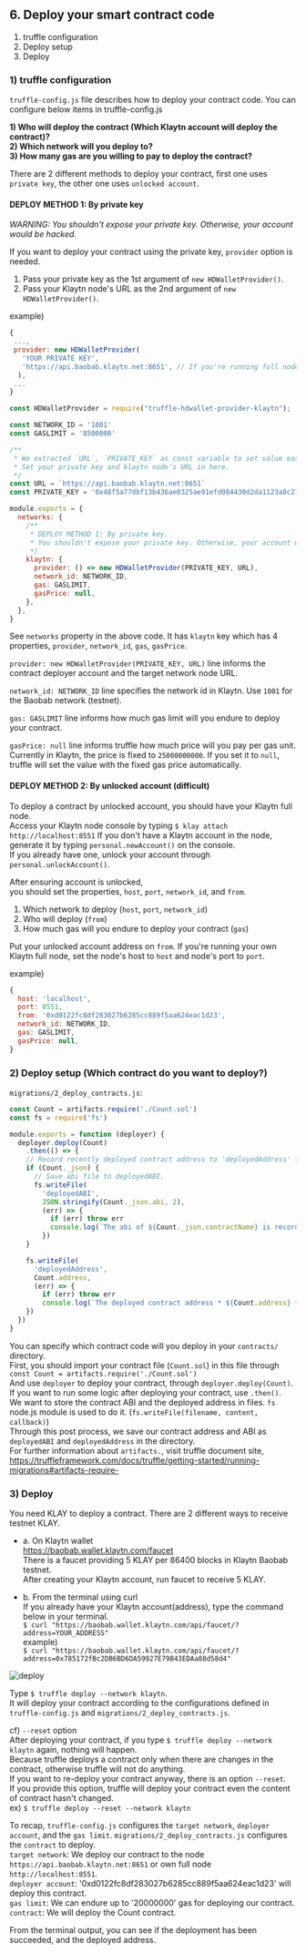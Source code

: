 ## 6. Deploy your smart contract code

1) truffle configuration  
2) Deploy setup   
3) Deploy  


### 1) truffle configuration  

`truffle-config.js` file describes how to deploy your contract code. You can configure below items in truffle-config.js

__1) Who will deploy the contract (Which Klaytn account will deploy the contract)?  
2) Which network will you deploy to?  
3) How many gas are you willing to pay to deploy the contract?__

There are 2 different methods to deploy your contract, first one uses `private key`, the other one uses `unlocked account`.

#### DEPLOY METHOD 1: By private key
*WARNING: You shouldn't expose your private key.
Otherwise, your account would be hacked.*  

If you want to deploy your contract using the  private key, `provider` option is needed.  

1) Pass your private key as the 1st argument of `new HDWalletProvider()`.  
2) Pass your Klaytn node's URL as the 2nd argument of `new HDWalletProvider()`.  

example)
```js
{
 ...,
 provider: new HDWalletProvider(
   'YOUR PRIVATE KEY',
   'https://api.baobab.klaytn.net:8651', // If you're running full node you can set your node's rpc url.
  ),
 ...
}
```

```js
const HDWalletProvider = require("truffle-hdwallet-provider-klaytn");

const NETWORK_ID = '1001'
const GASLIMIT = '8500000'

/**
 * We extracted `URL`, `PRIVATE_KEY` as const variable to set value easily.
 * Set your private key and klaytn node's URL in here.
 */
const URL = `https://api.baobab.klaytn.net:8651`
const PRIVATE_KEY = '0x48f5a77dbf13b436ae0325ae91efd084430d2da1123a8c273d7df5009248f90c'

module.exports = {
  networks: {
    /**
     * DEPLOY METHOD 1: By private key.
     * You shouldn't expose your private key. Otherwise, your account would be hacked!!
     */
    klaytn: {
      provider: () => new HDWalletProvider(PRIVATE_KEY, URL),
      network_id: NETWORK_ID,
      gas: GASLIMIT,
      gasPrice: null,
    },
  },
}

```

See `networks` property in the above code. It has `klaytn` key which has 4 properties,
`provider`, `network_id`, `gas`, `gasPrice`.

`provider: new HDWalletProvider(PRIVATE_KEY, URL)` line informs the contract deployer account and the target network node URL.

`network_id: NETWORK_ID` line specifies the network id in Klaytn. Use `1001` for the Baobab network (testnet).  

`gas: GASLIMIT` line informs how much gas limit will you endure to deploy your contract.  

`gasPrice: null` line informs truffle how much price will you pay per gas unit. Currently in Klaytn, the price is fixed to `25000000000`. If you set it to `null`, truffle will set the value with the fixed gas price automatically.  


#### DEPLOY METHOD 2: By unlocked account (difficult)
To deploy a contract by unlocked account, you should have your Klaytn full node.  
Access your Klaytn node console by typing `$ klay attach http://localhost:8551`
If you don't have a Klaytn account in the node, generate it by typing `personal.newAccount()` on the console.  
If you already have one, unlock your account through `personal.unlockAccount()`.  

After ensuring account is unlocked,  
you should set the properties, `host`, `port`, `network_id`, and `from`.
1) Which network to deploy (`host`, `port`, `network_id`)  
2) Who will deploy (`from`)
3) How much gas will you endure to deploy your contract (`gas`)

Put your unlocked account address on `from`.
If you're running your own Klaytn full node, set the node's host to `host` and node's port to `port`.

example)

```js
{
  host: 'localhost',
  port: 8551,
  from: '0xd0122fc8df283027b6285cc889f5aa624eac1d23',
  network_id: NETWORK_ID,
  gas: GASLIMIT,
  gasPrice: null,
}
```


### 2) Deploy setup (Which contract do you want to deploy?)  
`migrations/2_deploy_contracts.js`:  

```js
const Count = artifacts.require('./Count.sol')
const fs = require('fs')

module.exports = function (deployer) {
  deployer.deploy(Count)
    .then(() => {
    // Record recently deployed contract address to 'deployedAddress' file.
    if (Count._json) {
      // Save abi file to deployedABI.
      fs.writeFile(
        'deployedABI',
        JSON.stringify(Count._json.abi, 2),
        (err) => {
          if (err) throw err
          console.log(`The abi of ${Count._json.contractName} is recorded on deployedABI file`)
        })
    }

    fs.writeFile(
      'deployedAddress',
      Count.address,
      (err) => {
        if (err) throw err
        console.log(`The deployed contract address * ${Count.address} * is recorded on deployedAddress file`)
    })
  })
}
```

You can specify which contract code will you deploy in your `contracts/` directory.  
First, you should import your contract file (`Count.sol`) in this file through `const Count = artifacts.require('./Count.sol')`  
And use `deployer` to deploy your contract, through `deployer.deploy(Count)`.  
If you want to run some logic after deploying your contract, use `.then()`.  
We want to store the contract ABI and the deployed address in files. `fs` node.js module is used to do it. (`fs.writeFile(filename, content, callback)`)  
Through this post process, we save our contract address and ABI as `deployedABI` and `deployedAddress` in the directory.  
For further information about `artifacts.`, visit truffle document site, https://truffleframework.com/docs/truffle/getting-started/running-migrations#artifacts-require-

### 3) Deploy  
You need KLAY to deploy a contract. There are 2 different ways to receive testnet KLAY.

* a. On Klaytn wallet  
https://baobab.wallet.klaytn.com/faucet  
There is a faucet providing 5 KLAY per 86400 blocks in Klaytn Baobab testnet.  
After creating your Klaytn account, run faucet to receive 5 KLAY.  

* b. From the terminal using curl  
If you already have your Klaytn account(address), type the command below in your terminal.  
`$ curl "https://baobab.wallet.klaytn.com/api/faucet/?address=YOUR_ADDRESS"`  
example)  
`$ curl "https://baobab.wallet.klaytn.com/api/faucet/?address=0x785172fBc2DB6BD6DA59927E79B43EDAa88d58d4"`

![deploy](./images/tutorial-3deploy.gif)  

Type `$ truffle deploy --network klaytn`.  
It will deploy your contract according to the configurations defined in `truffle-config.js` and `migrations/2_deploy_contracts.js`.  

cf) `--reset` option  
After deploying your contract, if you type `$ truffle deploy --network klaytn` again, nothing will happen.  
Because truffle deploys a contract only when there are changes in the contract, otherwise truffle will not do anything.  
If you want to re-deploy your contract anyway, there is an option `--reset`.  
If you provide this option, truffle will deploy your contract even the content of contract hasn't changed.  
ex) `$ truffle deploy --reset --network klaytn`

To recap, `truffle-config.js` configures the `target network`, `deployer account`, and the `gas limit`. `migrations/2_deploy_contracts.js` configures the `contract` to deploy.  
`target network`: We deploy our contract to the node `https://api.baobab.klaytn.net:8651` or own full node `http://localhost:8551`.  
`deployer account`: '0xd0122fc8df283027b6285cc889f5aa624eac1d23' will deploy this contract.  
`gas limit`: We can endure up to '20000000' gas for deploying our contract.  
`contract`: We will deploy the Count contract.  

From the terminal output, you can see if the deployment has been succeeded, and the deployed address. 
